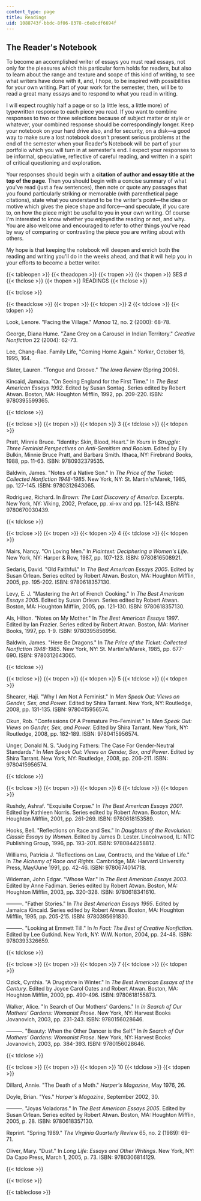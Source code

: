 ```yaml
---
content_type: page
title: Readings
uid: 1088743f-bbdc-8f06-8378-c6e8cdf6694f
---
```


The Reader's Notebook
---------------------

To become an accomplished writer of essays you must read essays, not only for the pleasures which this particular form holds for readers, but also to learn about the range and texture and scope of this kind of writing, to see what writers have done with it, and, I hope, to be inspired with possibilities for your own writing. Part of your work for the semester, then, will be to read a great many essays and to respond to what you read in writing.

I will expect roughly half a page or so (a little less, a little more) of typewritten response to each piece you read. If you want to combine responses to two or three selections because of subject matter or style or whatever, your combined response should be correspondingly longer. Keep your notebook on your hard drive also, and for security, on a disk—a good way to make sure a lost notebook doesn't present serious problems at the end of the semester when your Reader's Notebook will be part of your portfolio which you will turn in at semester's end. I expect your responses to be informal, speculative, reflective of careful reading, and written in a spirit of critical questioning and exploration.

Your responses should begin with a **citation of author and essay title at the top of the page**. Then you should begin with a concise summary of what you've read (just a few sentences), then note or quote any passages that you found particularly striking or memorable (with parenthetical page citations), state what you understand to be the writer's point—the idea or motive which gives the piece shape and force—and speculate, if you care to, on how the piece might be useful to you in your own writing. Of course I'm interested to know whether you enjoyed the reading or not, and why. You are also welcome and encouraged to refer to other things you've read by way of comparing or contrasting the piece you are writing about with others.

My hope is that keeping the notebook will deepen and enrich both the reading and writing you'll do in the weeks ahead, and that it will help you in your efforts to become a better writer.

{{< tableopen >}}
{{< theadopen >}}
{{< tropen >}}
{{< thopen >}}
SES #
{{< thclose >}}
{{< thopen >}}
READINGS
{{< thclose >}}

{{< trclose >}}

{{< theadclose >}}
{{< tropen >}}
{{< tdopen >}}
2
{{< tdclose >}}
{{< tdopen >}}


Look, Lenore. "Facing the Village." _Manoa_ 12, no. 2 (2000): 68-78.

George, Diana Hume. "Zane Grey on a Carousel in Indian Territory." _Creative Nonfiction_ 22 (2004): 62-73.

Lee, Chang-Rae. Family Life, "Coming Home Again." _Yorker_, October 16, 1995, 164.

Slater, Lauren. "Tongue and Groove." _The Iowa Review_ (Spring 2006).

Kincaid, Jamaica. "On Seeing England for the First Time." In _The Best American Essays 1992_. Edited by Susan Sontag. Series edited by Robert Atwan. Boston, MA: Houghton Mifflin, 1992, pp. 209-220. ISBN: 9780395599365.


{{< tdclose >}}

{{< trclose >}}
{{< tropen >}}
{{< tdopen >}}
3
{{< tdclose >}}
{{< tdopen >}}


Pratt, Minnie Bruce. "Identity: Skin, Blood, Heart." In _Yours in Struggle: Three Feminist Perspectives on Anti-Semitism and Racism_. Edited by Elly Bulkin, Minnie Bruce Pratt, and Barbara Smith. Ithaca, NY: Firebrand Books, 1988, pp. 11-63. ISBN: 9780932379535.

Baldwin, James. "Notes of a Native Son." In _The Price of the Ticket: Collected Nonfiction 1948-1985_. New York, NY: St. Martin's/Marek, 1985, pp. 127-145. ISBN: 9780312643065.

Rodriguez, Richard. In _Brown: The Last Discovery of America_. Excerpts. New York, NY: Viking, 2002, Preface, pp. xi-xv and pp. 125-143. ISBN: 9780670030439.


{{< tdclose >}}

{{< trclose >}}
{{< tropen >}}
{{< tdopen >}}
4
{{< tdclose >}}
{{< tdopen >}}


Mairs, Nancy. "On Loving Men." In _Plaintext: Deciphering a Women's Life_. New York, NY: Harper & Row, 1987, pp. 107-123. ISBN: 9780816508921.

Sedaris, David. "Old Faithful." In _The Best American Essays 2005_. Edited by Susan Orlean. Series edited by Robert Atwan. Boston, MA: Houghton Mifflin, 2005, pp. 195-202. ISBN: 9780618357130.

Levy, E. J. "Mastering the Art of French Cooking." In _The Best American Essays 2005_. Edited by Susan Orlean. Series edited by Robert Atwan. Boston, MA: Houghton Mifflin, 2005, pp. 121-130. ISBN: 9780618357130.

Als, Hilton. "Notes on My Mother." In _The Best American Essays 1997_. Edited by Ian Frazier. Series edited by Robert Atwan. Boston, MA: Mariner Books, 1997, pp. 1-9. ISBN: 9780395856956.

Baldwin, James. "Here Be Dragons." In _The Price of the Ticket: Collected Nonfiction 1948-1985_. New York, NY: St. Martin's/Marek, 1985, pp. 677-690. ISBN: 9780312643065.


{{< tdclose >}}

{{< trclose >}}
{{< tropen >}}
{{< tdopen >}}
5
{{< tdclose >}}
{{< tdopen >}}


Shearer, Haji. "Why I Am Not A Feminist." In _Men Speak Out: Views on Gender, Sex, and Power_. Edited by Shira Tarrant. New York, NY: Routledge, 2008, pp. 131-135. ISBN: 9780415956574.

Okun, Rob. "Confessions Of A Premature Pro-Feminist." In _Men Speak Out: Views on Gender, Sex, and Power_. Edited by Shira Tarrant. New York, NY: Routledge, 2008, pp. 182-189. ISBN: 9780415956574.

Unger, Donald N. S. "Judging Fathers: The Case For Gender-Neutral Standards." In _Men Speak Out: Views on Gender, Sex, and Power_. Edited by Shira Tarrant. New York, NY: Routledge, 2008, pp. 206-211. ISBN: 9780415956574.


{{< tdclose >}}

{{< trclose >}}
{{< tropen >}}
{{< tdopen >}}
6
{{< tdclose >}}
{{< tdopen >}}


Rushdy, Ashraf. "Exquisite Corpse." In _The Best American Essays 2001_. Edited by Kathleen Norris. Series edited by Robert Atwan. Boston, MA: Houghton Mifflin, 2001, pp. 261-269. ISBN: 9780618153589.

Hooks, Bell. "Reflections on Race and Sex." In _Daughters of the Revolution: Classic Essays by Women_. Edited by James D. Lester. Lincolnwood, IL: NTC Publishing Group, 1996, pp. 193-201. ISBN: 9780844258812.

Williams, Patricia J. "Reflections on Law, Contracts, and the Value of Life." In _The Alchemy of Race and Rights_. Cambridge, MA: Harvard University Press, May/June 1991, pp. 42-46. ISBN: 9780674014718.

Wideman, John Edgar. "Whose War." In _The Best American Essays 2003_. Edited by Anne Fadiman. Series edited by Robert Atwan. Boston, MA: Houghton Mifflin, 2003, pp. 320-328. ISBN: 9780618341610.

———. "Father Stories." In _The Best American Essays 1995_. Edited by Jamaica Kincaid. Series edited by Robert Atwan. Boston, MA: Houghton Mifflin, 1995, pp. 205-215. ISBN: 9780395691830.

———. "Looking at Emmett Till." In _In Fact: The Best of Creative Nonfiction_. Edited by Lee Gutkind. New York, NY: W.W. Norton, 2004, pp. 24-48. ISBN: 9780393326659.


{{< tdclose >}}

{{< trclose >}}
{{< tropen >}}
{{< tdopen >}}
7
{{< tdclose >}}
{{< tdopen >}}


Ozick, Cynthia. "A Drugstore in Winter." In _The Best American Essays of the Century_. Edited by Joyce Carol Oates and Robert Atwan. Boston, MA: Houghton Mifflin, 2000, pp. 490-496. ISBN: 9780618155873.

Walker, Alice. "In Search of Our Mothers' Gardens." In _In Search of Our Mothers' Gardens: Womanist Prose_. New York, NY: Harvest Books Jovanovich, 2003, pp. 231-243. ISBN: 9780156028646.

———. "Beauty: When the Other Dancer is the Self." In _In Search of Our Mothers' Gardens: Womanist Prose_. New York, NY: Harvest Books Jovanovich, 2003, pp. 384-393. ISBN: 9780156028646.


{{< tdclose >}}

{{< trclose >}}
{{< tropen >}}
{{< tdopen >}}
10
{{< tdclose >}}
{{< tdopen >}}


Dillard, Annie. "The Death of a Moth." _Harper's Magazine_, May 1976, 26.

Doyle, Brian. "Yes." _Harper's Magazine_, September 2002, 30.

———. "Joyas Voladoras." In _The Best American Essays 2005_. Edited by Susan Orlean. Series edited by Robert Atwan. Boston, MA: Houghton Mifflin, 2005, p. 28. ISBN: 9780618357130.

Reprint. "Spring 1989." _The Virginia Quarterly Review_ 65, no. 2 (1989): 69-71.

Oliver, Mary. "Dust." In _Long Life: Essays and Other Writings_. New York, NY: Da Capo Press, March 1, 2005, p. 73. ISBN: 9780306814129.


{{< tdclose >}}

{{< trclose >}}

{{< tableclose >}}